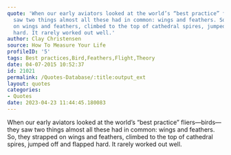 ```yaml
---
quote: 'When our early aviators looked at the world’s “best practice” fliers—birds—they
  saw two things almost all these had in common: wings and feathers. So, they strapped
  on wings and feathers, climbed to the top of cathedral spires, jumped off and flapped
  hard. It rarely worked out well.'
author: Clay Christensen
source: How To Measure Your Life
profileID: '5'
tags: Best practices,Bird,Feathers,Flight,Theory
date: 04-07-2015 10:52:37
id: 21021
permalink: /Quotes-Database/:title:output_ext
layout: quotes
categories:
- Quotes
date: 2023-04-23 11:44:45.180083
---
```

When our early aviators looked at the world’s “best practice” fliers—birds—they
  saw two things almost all these had in common: wings and feathers. So, they strapped
  on wings and feathers, climbed to the top of cathedral spires, jumped off and flapped
  hard. It rarely worked out well.